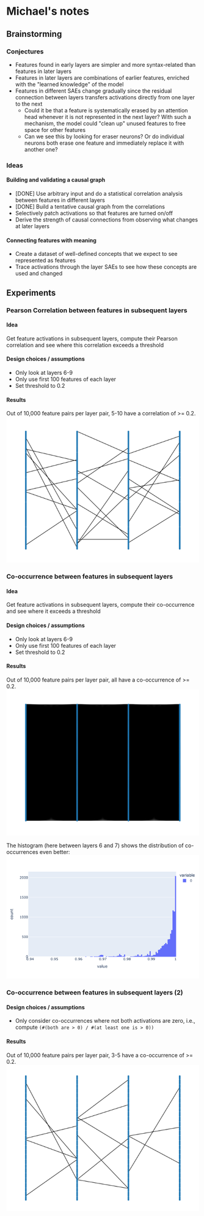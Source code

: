 # Michael's notes
## Brainstorming
### Conjectures
- Features found in early layers are simpler and more syntax-related than features in later layers
- Features in later layers are combinations of earlier features, enriched with the "learned knowledge" of the model
- Features in different SAEs change gradually since the residual connection between layers transfers activations directly from one layer to the next
  - Could it be that a feature is systematically erased by an attention head whenever it is not represented in the next layer? With such a mechanism, the model could "clean up" unused features to free space for other features
  - Can we see this by looking for eraser neurons? Or do individual neurons both erase one feature and immediately replace it with another one?


### Ideas
#### Building and validating a causal graph
- [DONE] Use arbitrary input and do a statistical correlation analysis between features in different layers
- [DONE] Build a tentative causal graph from the correlations
- Selectively patch activations so that features are turned on/off
- Derive the strength of causal connections from observing what changes at later layers

#### Connecting features with meaning
- Create a dataset of well-defined concepts that we expect to see represented as features
- Trace activations through the layer SAEs to see how these concepts are used and changed

## Experiments
### Pearson Correlation between features in subsequent layers
#### Idea
Get feature activations in subsequent layers, compute their Pearson correlation and see where this correlation exceeds a threshold

#### Design choices / assumptions
- Only look at layers 6-9
- Only use first 100 features of each layer
- Set threshold to 0.2

#### Results
Out of 10,000 feature pairs per layer pair, 5-10 have a correlation of >= 0.2.
![plot](/playground/michael-0-pearson-0.png)

### Co-occurrence between features in subsequent layers
#### Idea
Get feature activations in subsequent layers, compute their co-occurrence and see where it exceeds a threshold

#### Design choices / assumptions
- Only look at layers 6-9
- Only use first 100 features of each layer
- Set threshold to 0.2

#### Results
Out of 10,000 feature pairs per layer pair, all have a co-occurrence of >= 0.2.
![plot](/playground/michael-0-cooccurrence-0.png)

The histogram (here between layers 6 and 7) shows the distribution of co-occurrences even better:
![plot](/playground/michael-0-cooccurrence-1.png)

### Co-occurrence between features in subsequent layers (2)
#### Design choices / assumptions
- Only consider co-occurrences where not both activations are zero, i.e., compute `(#(both are > 0) / #(at least one is > 0))`

#### Results
Out of 10,000 feature pairs per layer pair, 3-5 have a co-occurrence of >= 0.2.
![plot](/playground/michael-0-cooccurrence-2.png)